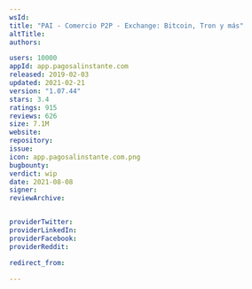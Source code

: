 ```yaml
---
wsId: 
title: "PAI - Comercio P2P - Exchange: Bitcoin, Tron y más"
altTitle: 
authors:

users: 10000
appId: app.pagosalinstante.com
released: 2019-02-03
updated: 2021-02-21
version: "1.07.44"
stars: 3.4
ratings: 915
reviews: 626
size: 7.1M
website: 
repository: 
issue: 
icon: app.pagosalinstante.com.png
bugbounty: 
verdict: wip
date: 2021-08-08
signer: 
reviewArchive:


providerTwitter: 
providerLinkedIn: 
providerFacebook: 
providerReddit: 

redirect_from:

---
```




